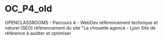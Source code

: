 # OC_P4_old
OPENCLASSROOMS - Parcours 4 - WebDev
référencement technique et naturel (SEO) 
référencement du site "La chouette  agence - Lyon
Site de référence à auditer et optimiser
